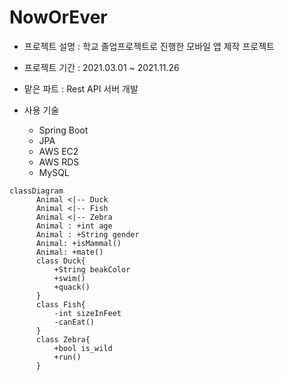 # NowOrEver  

- 프로젝트 설명 : 학교 졸업프로젝트로 진행한 모바일 앱 제작 프로젝트 
- 프로젝트 기간 : 2021.03.01 ~ 2021.11.26 
- 맡은 파트 : Rest API 서버 개발

- 사용 기술
  - Spring Boot
  - JPA
  - AWS EC2
  - AWS RDS
  - MySQL


```mermaid
classDiagram
      Animal <|-- Duck
      Animal <|-- Fish
      Animal <|-- Zebra
      Animal : +int age
      Animal : +String gender
      Animal: +isMammal()
      Animal: +mate()
      class Duck{
          +String beakColor
          +swim()
          +quack()
      }
      class Fish{
          -int sizeInFeet
          -canEat()
      }
      class Zebra{
          +bool is_wild
          +run()
      }
```
